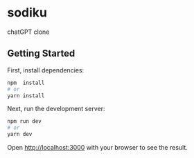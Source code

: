 # sodiku

chatGPT clone

## Getting Started

First, install dependencies:

```bash
npm  install
# or
yarn install
```

Next, run the development server:

```bash
npm run dev
# or
yarn dev
```

Open [http://localhost:3000](http://localhost:3000) with your browser to see the result.
